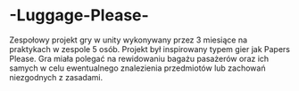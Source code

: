 # -Luggage-Please-
Zespołowy projekt gry w unity wykonywany przez 3 miesiące na praktykach w zespole 5 osób. Projekt był inspirowany typem gier jak Papers Please.
Gra miała polegać na rewidowaniu bagażu pasażerów oraz ich samych w celu ewentualnego znalezienia przedmiotów lub zachowań niezgodnych z zasadami.
